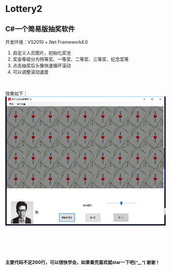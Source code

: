 # Lottery2
##  C#一个简易版抽奖软件
开发环境：VS2010 +.Net Framework4.0
<br/>
1. 自定义人员图片，初始化奖池<br/>
2. 奖金等级分为特等奖、一等奖、二等奖、三等奖、纪念奖等<br/>
3. 点击抽奖后头像快速循环滚动<br/>
4. 可以调整滚动速度<br/>
<br/><br/>

效果如下：
<br/>
![image](https://github.com/sunbinbin1991/wedding-lottery/blob/master/Pictrues/display.png)
<br/><br/>
<br/>


<br/><br/>
#### 主要代码不足200行，可以很快学会，如果看完喜欢就star一下吧(*^__^*) 谢谢！
